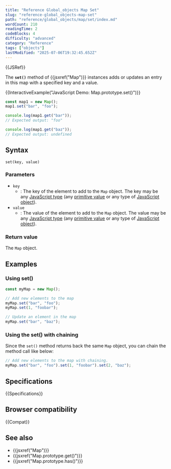 ```yaml
---
title: "Reference Global_objects Map Set"
slug: "reference-global_objects-map-set"
path: "reference/global_objects/map/set/index.md"
wordCount: 210
readingTime: 2
codeBlocks: 4
difficulty: "advanced"
category: "Reference"
tags: ["objects"]
lastModified: "2025-07-06T19:32:45.652Z"
---
```



{{JSRef}}

The **`set()`** method of {{jsxref("Map")}} instances adds or updates an entry in this map with a specified key and a value.

{{InteractiveExample("JavaScript Demo: Map.prototype.set()")}}

```js interactive-example
const map1 = new Map();
map1.set("bar", "foo");

console.log(map1.get("bar"));
// Expected output: "foo"

console.log(map1.get("baz"));
// Expected output: undefined
```

## Syntax

```js-nolint
set(key, value)
```

### Parameters

- `key`
  - : The key of the element to add to the `Map` object. The key may be any [JavaScript type](/en-US/docs/Web/JavaScript/Guide/Data_structures) (any [primitive value](/en-US/docs/Web/JavaScript/Guide/Data_structures#primitive_values) or any type of [JavaScript object](/en-US/docs/Web/JavaScript/Guide/Data_structures#objects)).
- `value`
  - : The value of the element to add to the `Map` object. The value may be any [JavaScript type](/en-US/docs/Web/JavaScript/Guide/Data_structures) (any [primitive value](/en-US/docs/Web/JavaScript/Guide/Data_structures#primitive_values) or any type of [JavaScript object](/en-US/docs/Web/JavaScript/Guide/Data_structures#objects)).

### Return value

The `Map` object.

## Examples

### Using set()

```js
const myMap = new Map();

// Add new elements to the map
myMap.set("bar", "foo");
myMap.set(1, "foobar");

// Update an element in the map
myMap.set("bar", "baz");
```

### Using the set() with chaining

Since the `set()` method returns back the same `Map` object, you can chain the
method call like below:

```js
// Add new elements to the map with chaining.
myMap.set("bar", "foo").set(1, "foobar").set(2, "baz");
```

## Specifications

{{Specifications}}

## Browser compatibility

{{Compat}}

## See also

- {{jsxref("Map")}}
- {{jsxref("Map.prototype.get()")}}
- {{jsxref("Map.prototype.has()")}}
